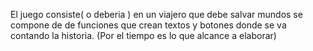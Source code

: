El juego consiste( o deberia ) en un viajero que debe salvar mundos se compone de de funciones que crean textos y botones donde se va contando la historia.
(Por el tiempo es lo que alcance a elaborar)